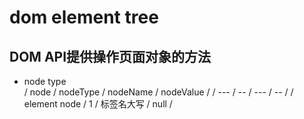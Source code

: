# dom  element tree
## DOM API提供操作页面对象的方法
* node type     
 / node / nodeType / nodeName / nodeValue /
/ --- / -- / --- / -- /
/ element node / 1 / 标签名大写 / null /
